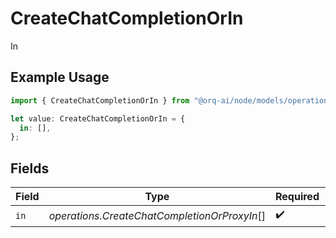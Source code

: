 # CreateChatCompletionOrIn

In

## Example Usage

```typescript
import { CreateChatCompletionOrIn } from "@orq-ai/node/models/operations";

let value: CreateChatCompletionOrIn = {
  in: [],
};
```

## Fields

| Field                                        | Type                                         | Required                                     | Description                                  |
| -------------------------------------------- | -------------------------------------------- | -------------------------------------------- | -------------------------------------------- |
| `in`                                         | *operations.CreateChatCompletionOrProxyIn*[] | :heavy_check_mark:                           | N/A                                          |